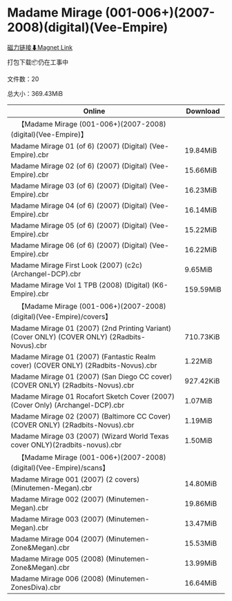 # Madame Mirage (001-006+)(2007-2008)(digital)(Vee-Empire)

[磁力链接⬇Magnet Link](magnet:?xt=urn:btih:9834ecc1f08fb5676ab594b43285ec07b6809bdc&dn=Madame%20Mirage%20%28001-006%2B%29%282007-2008%29%28digital%29%28Vee-Empire%29)

打包下载📦仍在工事中

文件数：20

总大小：369.43MiB

Online | Download
--- | ---
&emsp;【Madame Mirage (001-006+)(2007-2008)(digital)(Vee-Empire)】 | 
Madame Mirage 01 (of 6) (2007) (Digital) (Vee-Empire).cbr | 19.84MiB
Madame Mirage 02 (of 6) (2007) (Digital) (Vee-Empire).cbr | 15.66MiB
Madame Mirage 03 (of 6) (2007) (Digital) (Vee-Empire).cbr | 16.23MiB
Madame Mirage 04 (of 6) (2007) (Digital) (Vee-Empire).cbr | 16.14MiB
Madame Mirage 05 (of 6) (2007) (Digital) (Vee-Empire).cbr | 15.22MiB
Madame Mirage 06 (of 6) (2007) (Digital) (Vee-Empire).cbr | 16.22MiB
Madame Mirage First Look (2007) (c2c) (Archangel-DCP).cbr | 9.65MiB
Madame Mirage Vol 1 TPB (2008) (Digital) (K6-Empire).cbr | 159.59MiB
&emsp;【Madame Mirage (001-006+)(2007-2008)(digital)(Vee-Empire)/covers】 | 
Madame Mirage 01 (2007) (2nd Printing Variant) (Cover ONLY) (COVER ONLY) (2Radbits-Novus).cbr | 710.73KiB
Madame Mirage 01 (2007) (Fantastic Realm cover) (COVER ONLY) (2Radbits-Novus).cbr | 1.22MiB
Madame Mirage 01 (2007) (San Diego CC cover) (COVER ONLY) (2Radbits-Novus).cbr | 927.42KiB
Madame Mirage 01 Rocafort Sketch Cover (2007) (Cover Only)  (Archangel-DCP).cbr | 1.07MiB
Madame Mirage 02 (2007) (Baltimore CC Cover) (COVER ONLY) (2Radbits-Novus).cbr | 1.19MiB
Madame Mirage 03 (2007) (Wizard World Texas cover ONLY)(2radbits-novus).cbr | 1.50MiB
&emsp;【Madame Mirage (001-006+)(2007-2008)(digital)(Vee-Empire)/scans】 | 
Madame Mirage 001 (2007) (2 covers) (Minutemen-Megan).cbr | 14.80MiB
Madame Mirage 002 (2007) (Minutemen-Megan).cbr | 19.86MiB
Madame Mirage 003 (2007) (Minutemen-Megan).cbr | 13.47MiB
Madame Mirage 004 (2007) (Minutemen-Zone&Megan).cbr | 15.53MiB
Madame Mirage 005 (2008) (Minutemen-Zone&Megan).cbr | 13.99MiB
Madame Mirage 006 (2008) (Minutemen-ZonesDiva).cbr | 16.64MiB